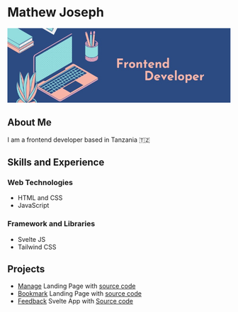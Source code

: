 # Mathew Joseph

![](./-z06jqr.jpg)

## About Me
I am a frontend developer based in Tanzania 🇹🇿

## Skills and Experience

### Web Technologies
- HTML and CSS
- JavaScript

### Framework and Libraries
- Svelte JS
- Tailwind CSS

## Projects
- [Manage](https://theo-pombe.github.io/manage-landing-page/) Landing Page with [source code](https://github.com/theo-pombe/manage-landing-page.git)
- [Bookmark](https://the-bookmark-landing-page.netlify.app/) Landing Page with [source code](https://github.com/theo-pombe/bookmark-landing-page.git)
- [Feedback](https://svelte-feedback-app-tau.vercel.app/) Svelte App with [Source code](https://github.com/theo-pombe/svelte-feedback-app)
